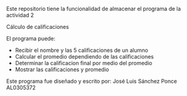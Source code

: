 Este repositorio tiene la funcionalidad de almacenar el programa de la actividad 2

Cálculo de calificaciones

El programa puede:

- Recibir el nombre y las 5 calificaciones de un alumno
- Calcular el promedio dependiendo de las calificaciones
- Determinar la calificacion final por medio del promedio
- Mostrar las calificaciones y promedio

Este programa fue diseñado y escrito por: José Luis Sánchez Ponce AL0305372